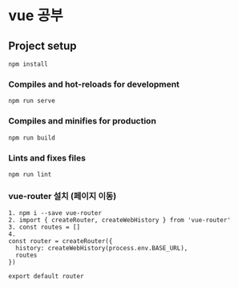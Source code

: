 # vue 공부

## Project setup
```
npm install
```

### Compiles and hot-reloads for development
```
npm run serve
```

### Compiles and minifies for production
```
npm run build
```

### Lints and fixes files
```
npm run lint
```

### vue-router 설치 (페이지 이동)
```
1. npm i --save vue-router
2. import { createRouter, createWebHistory } from 'vue-router'
3. const routes = []
4. 
const router = createRouter({
  history: createWebHistory(process.env.BASE_URL),
  routes
})

export default router
```

